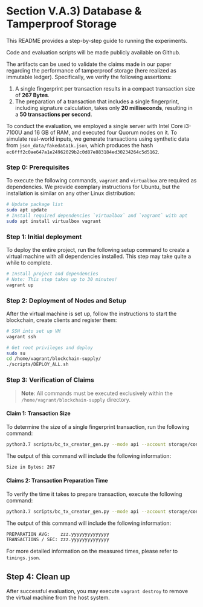 # Section V.A.3) Database & Tamperproof Storage

This README provides a step-by-step guide to running the experiments.

Code and evaluation scripts will be made publicly available on Github.

The artifacts can be used to validate the claims made in our paper regarding the performance of tamperproof storage (here realized as immutable ledger).
Specifically, we verify the following assertions:

1) A single fingerprint per transaction results in a compact transaction size of **267 Bytes**.
2) The preparation of a transaction that includes a single fingerprint, including signature calculation, takes only **20 milliseconds**, resulting in a **50 transactions per second**.

To conduct the evaluation, we employed a single server with Intel Core i3-7100U and 16 GB of RAM, and executed four Quorum nodes on it.
To simulate real-world inputs, we generate transactions using synthetic data from `json_data/fakedata1k.json`, which produces the hash `ec6fff2c0ae647a1e24962029b2c0d87e883184ed30234264c5d5162`.

### Step 0: Prerequisites

To execute the following commands, `vagrant` and `virtualbox` are required as dependencies.
We provide exemplary instructions for Ubuntu, but the installation is similar on any other Linux distribution:

```bash
# Update package list
sudo apt update
# Install required dependencies `virtualbox` and `vagrant` with apt
sudo apt install virtualbox vagrant
```

### Step 1: Initial deployment

To deploy the entire project, run the following setup command to create a virtual machine with all dependencies installed.
This step may take quite a while to complete.

```bash
# Install project and dependencies
# Note: This step takes up to 30 minutes!
vagrant up
```

### Step 2: Deployment of Nodes and Setup

After the virtual machine is set up, follow the instructions to start the blockchain, create clients and register them:

```bash
# SSH into set up VM
vagrant ssh

# Get root privileges and deploy
sudo su
cd /home/vagrant/blockchain-supply/
./scripts/DEPLOY_ALL.sh
```

### Step 3: Verification of Claims

> **Note**: All commands must be executed exclusively within the `/home/vagrant/blockchain-supply` directory.

#### Claim 1: Transaction Size

To determine the size of a single fingerprint transaction, run the following command:

```bash
python3.7 scripts/bc_tx_creator_gen.py --mode api --account storage/config/api_account.json --timing timings.json --maxtx 1 --txsize
```

The output of this command will include the following information:

```bash
Size in Bytes: 267
```


#### Claims 2: Transaction Preparation Time

To verify the time it takes to prepare transaction, execute the following command:

```bash
python3.7 scripts/bc_tx_creator_gen.py --mode api --account storage/config/api_account.json --timing timings.json --maxtx 1000
```

The output of this command will include the following information:

```bash
PREPARATION AVG:    zzz.yyyyyyyyyyyyyy
TRANSACTIONS / SEC: zzz.yyyyyyyyyyyyyy
```

For more detailed information on the measured times, please refer to `timings.json`.


## Step 4: Clean up

After successful evaluation, you may execute `vagrant destroy` to remove the virtual machine from the host system.

